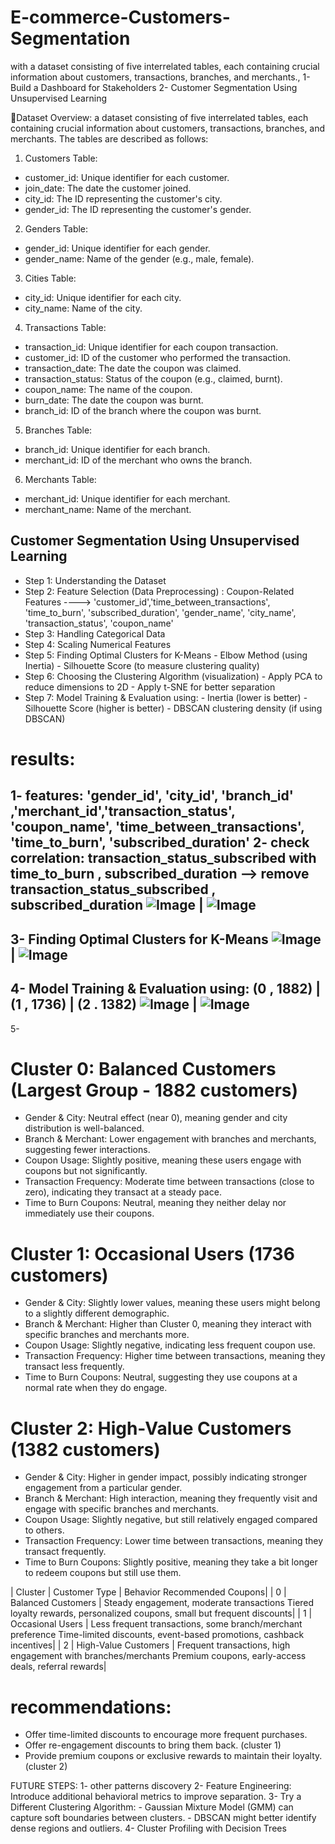 # E-commerce-Customers-Segmentation
with a dataset consisting of five interrelated tables, each containing crucial information about customers, transactions, branches, and merchants.,
1- Build a Dashboard for Stakeholders 
2- Customer Segmentation Using Unsupervised Learning


📌Dataset Overview:
a dataset consisting of five interrelated tables, each containing crucial information about customers, transactions, branches, and merchants. 
The tables are described as follows:
1. Customers Table:
   
- customer_id: Unique identifier for each customer.
- join_date: The date the customer joined.
- city_id: The ID representing the customer's city.
- gender_id: The ID representing the customer's gender.

2. Genders Table:
   
- gender_id: Unique identifier for each gender.
- gender_name: Name of the gender (e.g., male, female).

3. Cities Table:
   
- city_id: Unique identifier for each city.
- city_name: Name of the city.

4. Transactions Table:
   
- transaction_id: Unique identifier for each coupon transaction.
- customer_id: ID of the customer who performed the transaction.
- transaction_date: The date the coupon was claimed.
- transaction_status: Status of the coupon (e.g., claimed, burnt).
- coupon_name: The name of the coupon.
- burn_date: The date the coupon was burnt.
- branch_id: ID of the branch where the coupon was burnt.

5. Branches Table:
   
- branch_id: Unique identifier for each branch.
- merchant_id: ID of the merchant who owns the branch.

6. Merchants Table:
   
- merchant_id: Unique identifier for each merchant.
- merchant_name: Name of the merchant.



## Customer Segmentation Using Unsupervised Learning 

- Step 1: Understanding the Dataset
- Step 2: Feature Selection (Data Preprocessing) :
         Coupon-Related Features ----> 'customer_id','time_between_transactions', 'time_to_burn', 'subscribed_duration', 'gender_name', 'city_name', 'transaction_status', 'coupon_name'
- Step 3: Handling Categorical Data
- Step 4: Scaling Numerical Features
- Step 5: Finding Optimal Clusters for K-Means
         - Elbow Method (using Inertia)
         - Silhouette Score (to measure clustering quality)
- Step 6: Choosing the Clustering Algorithm (visualization)
         - Apply PCA to reduce dimensions to 2D
         - Apply t-SNE for better separation
- Step 7: Model Training & Evaluation using:
         - Inertia (lower is better)
         - Silhouette Score (higher is better)
         - DBSCAN clustering density (if using DBSCAN)

# results:

1- features: 'gender_id', 'city_id', 'branch_id' ,'merchant_id','transaction_status', 'coupon_name', 'time_between_transactions', 'time_to_burn', 'subscribed_duration'
2- check correlation: transaction_status_subscribed with time_to_burn , subscribed_duration --> remove transaction_status_subscribed , subscribed_duration
![Image](https://github.com/user-attachments/assets/d909d1d0-8400-4173-83ef-c4483b8a77a1)         |       ![Image](https://github.com/user-attachments/assets/c1842e26-0373-480e-b019-79c7f3f6bc02)
-----
3- Finding Optimal Clusters for K-Means 
![Image](https://github.com/user-attachments/assets/15f2ca9d-47ad-4cbd-bf98-13b22fb8a557)         |       ![Image](https://github.com/user-attachments/assets/55e88e74-9524-4b8a-99ed-9b776546a803)
-----
4- Model Training & Evaluation using:   (0  ,  1882) | (1  ,  1736) | (2  .  1382)
![Image](https://github.com/user-attachments/assets/4340f8ae-51b7-4abe-831b-2846c9a6373d)         |        ![Image](https://github.com/user-attachments/assets/198cca2c-83c2-428d-a36a-ddc40e78e9d9)
-----
5- 
# Cluster 0: Balanced Customers (Largest Group - 1882 customers)
- Gender & City: Neutral effect (near 0), meaning gender and city distribution is well-balanced.
- Branch & Merchant: Lower engagement with branches and merchants, suggesting fewer interactions.
- Coupon Usage: Slightly positive, meaning these users engage with coupons but not significantly.
- Transaction Frequency: Moderate time between transactions (close to zero), indicating they transact at a steady pace.
- Time to Burn Coupons: Neutral, meaning they neither delay nor immediately use their coupons.

# Cluster 1: Occasional Users (1736 customers)
- Gender & City: Slightly lower values, meaning these users might belong to a slightly different demographic.
- Branch & Merchant: Higher than Cluster 0, meaning they interact with specific branches and merchants more.
- Coupon Usage: Slightly negative, indicating less frequent coupon use.
- Transaction Frequency: Higher time between transactions, meaning they transact less frequently.
- Time to Burn Coupons: Neutral, suggesting they use coupons at a normal rate when they do engage.

# Cluster 2: High-Value Customers (1382 customers)
- Gender & City: Higher in gender impact, possibly indicating stronger engagement from a particular gender.
- Branch & Merchant: High interaction, meaning they frequently visit and engage with specific branches and merchants.
- Coupon Usage: Slightly negative, but still relatively engaged compared to others.
- Transaction Frequency: Lower time between transactions, meaning they transact frequently.
- Time to Burn Coupons: Slightly positive, meaning they take a bit longer to redeem coupons but still use them.

| Cluster  |	Customer Type  |	Behavior	Recommended Coupons|
| 0 | Balanced Customers	| Steady engagement, moderate transactions	Tiered loyalty rewards, personalized coupons, small but frequent discounts|
| 1 |	Occasional Users	| Less frequent transactions, some branch/merchant preference	Time-limited discounts, event-based promotions, cashback incentives|
| 2 |	High-Value Customers |	Frequent transactions, high engagement with branches/merchants	Premium coupons, early-access deals, referral rewards|

# recommendations:
- Offer time-limited discounts to encourage more frequent purchases.
- Offer re-engagement discounts to bring them back.   (cluster 1)
- Provide premium coupons or exclusive rewards to maintain their loyalty. (cluster 2)

FUTURE STEPS:
1- other patterns discovery
2- Feature Engineering: Introduce additional behavioral metrics to improve separation.
3- Try a Different Clustering Algorithm:
      - Gaussian Mixture Model (GMM) can capture soft boundaries between clusters.
      - DBSCAN might better identify dense regions and outliers.
4- Cluster Profiling with Decision Trees
